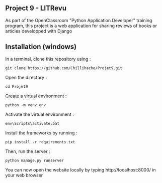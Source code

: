Project 9 - LITRevu
-
As part of the OpenClassroom "Python Application Developer" training program, this project is a web application for sharing reviews of books or articles developped with Django


Installation (windows)
-
In a terminal, clone this repository using :

    git clone https://github.com/Chillihache/Projet9.git

Open the directory :

    cd Projet9

Create a virtual environment :

    python -m venv env

Activate the virtual environment :

    env\Scripts\activate.bat

Install the frameworks by running :

    pip install -r requirements.txt

Then, run the server :

    python manage.py runserver

You can now open the website locally by typing http://localhost:8000/ in your web browser
